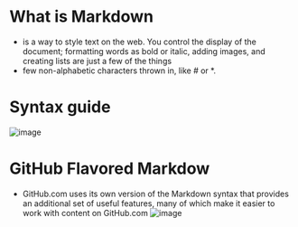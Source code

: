 # What is Markdown
* is a way to style text on the web. You control the display of the document; formatting words as bold or italic, adding images, and creating lists are just a few of the things
* few non-alphabetic characters thrown in, like # or *.
# Syntax guide 


![image](https://user-images.githubusercontent.com/82365206/114424056-70987d80-9bc0-11eb-86cd-252eb00b3de9.png)


  
# GitHub Flavored Markdow
* GitHub.com uses its own version of the Markdown syntax that provides an additional set of useful features, many of which make it easier to work with content on GitHub.com
![image](https://user-images.githubusercontent.com/82365206/114423640-0d0e5000-9bc0-11eb-8c0a-13b576583e6c.png)
